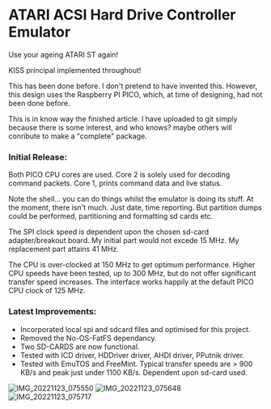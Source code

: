 # ATARI ACSI Hard Drive Controller Emulator
Use your ageing ATARI ST again!

KISS principal implemented throughout!

This has been done before. I don't pretend to have invented this. However, this design uses the Raspberry PI PICO, which, at time of designing, had not been done before.

This is in know way the finished article. I have uploaded to git simply because there is some interest, and who knows? maybe others will conribute to make a "complete" package.

### Initial Release:
Both PICO CPU cores are used. Core 2 is solely used for decoding command packets. Core 1, prints command data and live status. 

Note the shell... you can do things whilst the emulator is doing its stuff. At the moment, there isn't much. Just date, time reporting. But partition dumps could be performed, partitioning and formatting sd cards etc.
  
The SPI clock speed is dependent upon the chosen sd-card adapter/breakout board. My initial part would not excede 15 MHz. My replacement part attains 41 MHz.

The CPU is over-clocked at 150 MHz to get optimum performance. Higher CPU speeds have been tested, up to 300 MHz, but do not offer significant transfer speed increases.
The interface works happily at the default PICO CPU clock of 125 MHz.


### Latest Improvements:
* Incorporated local spi and sdcard files and optimised for this project.
* Removed the No-OS-FatFS dependancy.
* Two SD-CARDS are now functional.
* Tested with ICD driver, HDDriver driver, AHDI driver, PPutnik driver.
* Tested with EmuTOS and FreeMint.
Typical transfer speeds are > 900 KB/s and peak just under 1100 KB/s. Dependent upon sd-card used.

![IMG_20221123_075550](https://user-images.githubusercontent.com/37358158/203498492-91059b17-d28f-46f9-8b31-77cca58a99c8.jpg)
![IMG_20221123_075648](https://user-images.githubusercontent.com/37358158/203498219-669f4c92-ed25-4539-94dd-ad823408b29a.jpg)
![IMG_20221123_075717](https://user-images.githubusercontent.com/37358158/203498433-800c3950-8eab-4f6e-836a-1a9342bfb8cb.jpg)



